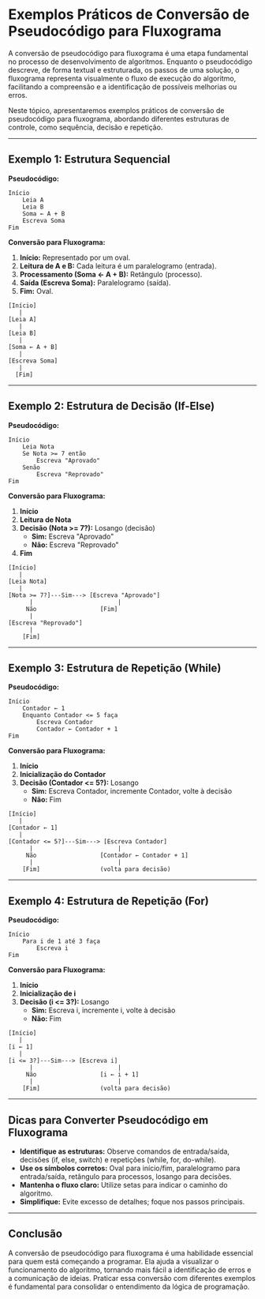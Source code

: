 # Exemplos Práticos de Conversão de Pseudocódigo para Fluxograma

A conversão de pseudocódigo para fluxograma é uma etapa fundamental no processo de desenvolvimento de algoritmos. Enquanto o pseudocódigo descreve, de forma textual e estruturada, os passos de uma solução, o fluxograma representa visualmente o fluxo de execução do algoritmo, facilitando a compreensão e a identificação de possíveis melhorias ou erros.

Neste tópico, apresentaremos exemplos práticos de conversão de pseudocódigo para fluxograma, abordando diferentes estruturas de controle, como sequência, decisão e repetição.

---

## Exemplo 1: Estrutura Sequencial

**Pseudocódigo:**

```plaintext
Início
    Leia A
    Leia B
    Soma ← A + B
    Escreva Soma
Fim
```

**Conversão para Fluxograma:**

1. **Início:** Representado por um oval.
2. **Leitura de A e B:** Cada leitura é um paralelogramo (entrada).
3. **Processamento (Soma ← A + B):** Retângulo (processo).
4. **Saída (Escreva Soma):** Paralelogramo (saída).
5. **Fim:** Oval.

```
[Início]
   |
[Leia A]
   |
[Leia B]
   |
[Soma ← A + B]
   |
[Escreva Soma]
   |
  [Fim]
```

---

## Exemplo 2: Estrutura de Decisão (If-Else)

**Pseudocódigo:**

```plaintext
Início
    Leia Nota
    Se Nota >= 7 então
        Escreva "Aprovado"
    Senão
        Escreva "Reprovado"
Fim
```

**Conversão para Fluxograma:**

1. **Início**
2. **Leitura de Nota**
3. **Decisão (Nota >= 7?):** Losango (decisão)
    - **Sim:** Escreva "Aprovado"
    - **Não:** Escreva "Reprovado"
4. **Fim**

```
[Início]
   |
[Leia Nota]
   |
[Nota >= 7?]---Sim---> [Escreva "Aprovado"]
      |                        |
     Não                  [Fim]
      |
[Escreva "Reprovado"]
      |
    [Fim]
```

---

## Exemplo 3: Estrutura de Repetição (While)

**Pseudocódigo:**

```plaintext
Início
    Contador ← 1
    Enquanto Contador <= 5 faça
        Escreva Contador
        Contador ← Contador + 1
Fim
```

**Conversão para Fluxograma:**

1. **Início**
2. **Inicialização do Contador**
3. **Decisão (Contador <= 5?):** Losango
    - **Sim:** Escreva Contador, incremente Contador, volte à decisão
    - **Não:** Fim

```
[Início]
   |
[Contador ← 1]
   |
[Contador <= 5?]---Sim---> [Escreva Contador]
      |                        |
     Não                  [Contador ← Contador + 1]
      |                        |
    [Fim]                 (volta para decisão)
```

---

## Exemplo 4: Estrutura de Repetição (For)

**Pseudocódigo:**

```plaintext
Início
    Para i de 1 até 3 faça
        Escreva i
Fim
```

**Conversão para Fluxograma:**

1. **Início**
2. **Inicialização de i**
3. **Decisão (i <= 3?):** Losango
    - **Sim:** Escreva i, incremente i, volte à decisão
    - **Não:** Fim

```
[Início]
   |
[i ← 1]
   |
[i <= 3?]---Sim---> [Escreva i]
      |                        |
     Não                  [i ← i + 1]
      |                        |
    [Fim]                 (volta para decisão)
```

---

## Dicas para Converter Pseudocódigo em Fluxograma

- **Identifique as estruturas:** Observe comandos de entrada/saída, decisões (if, else, switch) e repetições (while, for, do-while).
- **Use os símbolos corretos:** Oval para início/fim, paralelogramo para entrada/saída, retângulo para processos, losango para decisões.
- **Mantenha o fluxo claro:** Utilize setas para indicar o caminho do algoritmo.
- **Simplifique:** Evite excesso de detalhes; foque nos passos principais.

---

## Conclusão

A conversão de pseudocódigo para fluxograma é uma habilidade essencial para quem está começando a programar. Ela ajuda a visualizar o funcionamento do algoritmo, tornando mais fácil a identificação de erros e a comunicação de ideias. Praticar essa conversão com diferentes exemplos é fundamental para consolidar o entendimento da lógica de programação.